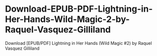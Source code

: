 # Download-EPUB-PDF-Lightning-in-Her-Hands-Wild-Magic-2-by-Raquel-Vasquez-Gilliland
Download [EPUB/PDF] Lightning in Her Hands (Wild Magic #2) by Raquel Vasquez Gilliland
